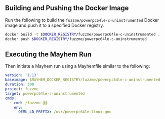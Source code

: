 ## Building and Pushing the Docker Image

Run the following to build the `fuzzme/powerpc64le-c-uninstrumented` Docker image and push it to a specified Docker registry.

```sh
docker build -t $DOCKER_REGISTRY/fuzzme/powerpc64le-c-uninstrumented .
docker push $DOCKER_REGISTRY/fuzzme/powerpc64le-c-uninstrumented
```

## Executing the Mayhem Run

Then initiate a Mayhem run using a Mayhemfile similar to the following:

```yaml
version: '1.13'
baseimage: $MAYHEM_DOCKER_REGISTRY/fuzzme/powerpc64le-c-uninstrumented:latest
duration: 300
project: fuzzme
target: powerpc64le-c-uninstrumented
cmds:
  - cmd: /fuzzme @@
    env:
      QEMU_LD_PREFIX: /usr/powerpc64le-linux-gnu
```